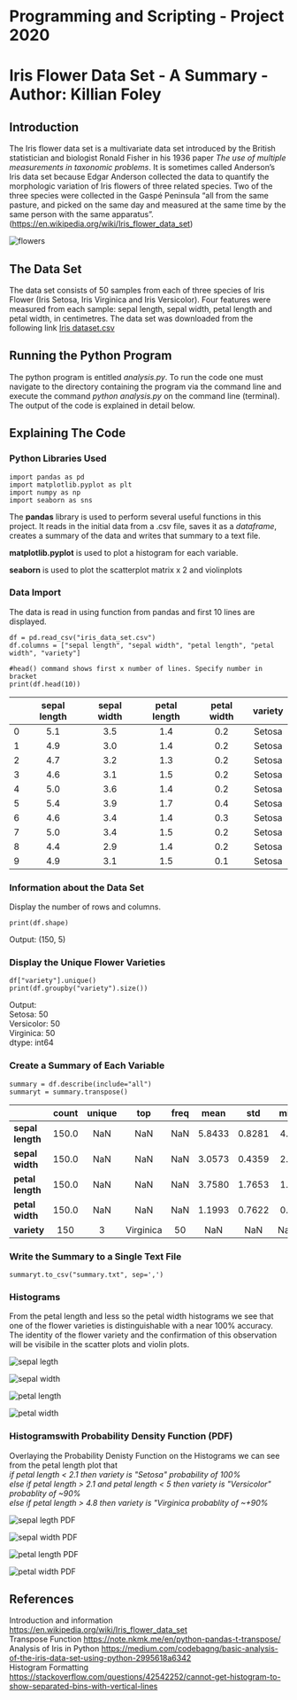 # Programming and Scripting - Project 2020
# Iris Flower Data Set - A Summary - Author: Killian Foley

## Introduction
The Iris flower data set is a multivariate data set introduced by the British statistician and biologist Ronald Fisher in his 1936 paper *The use of multiple measurements in taxonomic problems*. It is sometimes called Anderson’s Iris data set because Edgar Anderson collected the data to quantify the morphologic variation of Iris flowers of three related species. Two of the three species were collected in the Gaspé Peninsula “all from the same pasture, and picked on the same day and measured at the same time by the same person with the same apparatus”. (https://en.wikipedia.org/wiki/Iris_flower_data_set)

![flowers](Images/iris_varieties.png)

## The Data Set
The data set consists of 50 samples from each of three species of Iris Flower (Iris Setosa, Iris Virginica and Iris Versicolor). Four features were measured from each sample: sepal length, sepal width, petal length and petal width, in centimetres. The data set was downloaded from the following link [Iris dataset.csv](https://tableconvert.com/?output=csv)

## Running the Python Program
The python program is entitled *analysis.py*. To run the code one must navigate to the directory containing the program via the command line and execute the command *python analysis.py* on the command line (terminal). The output of the code is explained in detail below.

## Explaining The Code
### Python Libraries Used
`import pandas as pd`  
`import matplotlib.pyplot as plt`  
`import numpy as np`  
`import seaborn as sns`  

The **pandas** library is used to perform several useful functions in this project. It reads in the initial data from a .csv file, saves it as a *dataframe*, creates a summary of the data and writes that summary to a text file.  
  
**matplotlib.pyplot** is used to plot a histogram for each variable.  
  
**seaborn** is used to plot the scatterplot matrix x 2 and violinplots

### Data Import
The data is read in using function from pandas and first 10 lines are displayed.  

`df = pd.read_csv("iris_data_set.csv")`  
`df.columns = ["sepal length", "sepal width", "petal length", "petal width", "variety"]`

`#head() command shows first x number of lines. Specify number in bracket`  
`print(df.head(10))`  
  
|   | sepal length  | sepal width  | petal length  | petal width |variety|
|---|:-------------:|:------------:|:-------------:|:-----------:|:-----:|
| 0           | 5.1          |3.5          | 1.4          |0.2  |Setosa|  
| 1           | 4.9          |3.0          | 1.4          |0.2  |Setosa|  
| 2           | 4.7          |3.2          | 1.3         | 0.2  |Setosa|  
| 3           | 4.6          |3.1          | 1.5         | 0.2  |Setosa|  
| 4           | 5.0          |3.6          | 1.4         | 0.2  |Setosa|  
| 5           | 5.4          |3.9          | 1.7         | 0.4  |Setosa|  
| 6           | 4.6          |3.4          | 1.4         | 0.3  |Setosa|  
| 7           | 5.0          |3.4          | 1.5         | 0.2  |Setosa|  
| 8           | 4.4          |2.9          | 1.4         | 0.2  |Setosa|  
| 9           | 4.9          |3.1          | 1.5         | 0.1  |Setosa|  
  
### Information about the Data Set
Display the number of rows and columns.  
  
`print(df.shape)`  
  
Output: (150, 5)
  
### Display the Unique Flower Varieties
`df["variety"].unique()`  
`print(df.groupby("variety").size())`

Output:  
Setosa:  50  
Versicolor: 50  
Virginica:  50  
dtype:  int64  

### Create a Summary of Each Variable
`summary = df.describe(include="all")`  
`summaryt = summary.transpose()`  
  
|           |count    |unique | top | freq | mean     |std  |min  |25%   |50%  |75%  |max
|    ---    |:---:|:---:|:---:|:---:|:---:|:---:|:---:|:---:|:---:|:---:|:---:   
**sepal length**  |150.0 | NaN | NaN | NaN |5.8433  |0.8281  |4.3  |5.1  |5.80  |6.4  |7.9
**sepal width**   |150.0 | NaN | NaN | NaN  |3.0573  |0.4359  |2.0  |2.8  |3.00  |3.3  |4.4
**petal length**  |150.0 | NaN | NaN | NaN  |3.7580  |1.7653  |1.0  |1.6  |4.35  |5.1  |6.9
**petal width**   |150.0 | NaN | NaN | NaN  |1.1993  |0.7622  |0.1  |0.3  |1.30  |1.8  |2.5
**variety** |150 | 3 | Virginica | 50 | NaN | NaN | NaN | NaN | NaN | NaN | NaN
  
### Write the Summary to a Single Text File
`summaryt.to_csv("summary.txt", sep=',')`
### Histograms
From the petal length and less so the petal width histograms we see that one of the flower varieties is distinguishable with a near 100% accuracy. The identity of the flower variety and the confirmation of this observation will be visibile in the scatter plots and violin plots.  
    
![sepal legth](sepal_length.png)  
  
![sepal width](sepal_width.png)  
  
![petal length](petal_length.png)  
  
![petal width](petal_width.png)  
  
### Histogramswith Probability Density Function (PDF)
Overlaying the Probability Denisty Function on the Histograms we can see from the petal length plot that  
*if petal length < 2.1 then variety is "Setosa" probability of 100%*  
*else if petal length > 2.1 and petal length < 5 then variety is "Versicolor" probablity of ~90%*  
*else if petal length > 4.8 then variety is "Virginica probablity of ~+90%*  
    
![sepal legth PDF](sepal_length_PDF.png)  
  
![sepal width PDF](sepal_width_PDF.png)  
  
![petal length PDF](petal_length_PDF.png)  
  
![petal width PDF](petal_width_PDF.png)  
  
### 

## References
Introduction and information https://en.wikipedia.org/wiki/Iris_flower_data_set  
Transpose Function https://note.nkmk.me/en/python-pandas-t-transpose/  
Analysis of Iris in Python https://medium.com/codebagng/basic-analysis-of-the-iris-data-set-using-python-2995618a6342  
Histogram Formatting https://stackoverflow.com/questions/42542252/cannot-get-histogram-to-show-separated-bins-with-vertical-lines  


